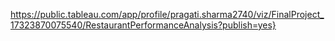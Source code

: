 https://public.tableau.com/app/profile/pragati.sharma2740/viz/FinalProject_17323870075540/RestaurantPerformanceAnalysis?publish=yes}
